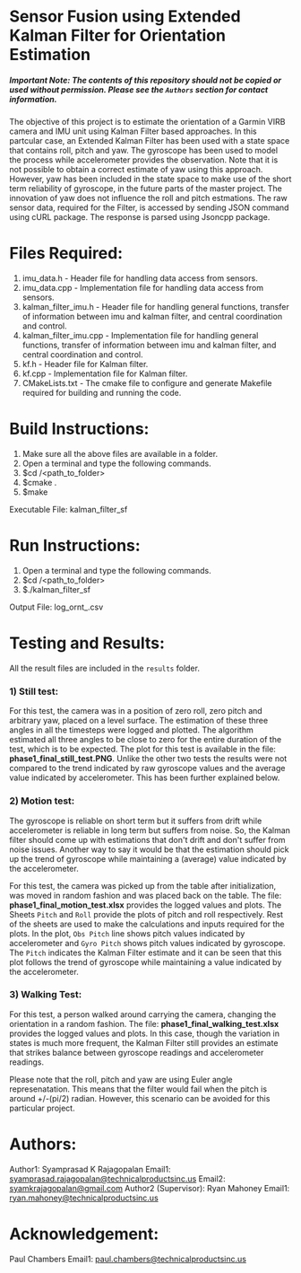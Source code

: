 # Sensor Fusion using Extended Kalman Filter for Orientation Estimation

##### Important Note: The contents of this repository should not be copied or used without permission. Please see the `Authors` section for contact information.

The objective of this project is to estimate the orientation of a Garmin VIRB camera and IMU unit using Kalman Filter based approaches. In this partcular case, an Extended Kalman Filter has been used with a state space that contains roll, pitch and yaw. The gyroscope has been used to model the process while accelerometer provides the observation. Note that it is not possible to obtain a correct estimate of yaw using this approach. However, yaw has been included in the state space to make use of the short term reliability of gyroscope, in the future parts of the master project. The innovation of yaw does not influence the roll and pitch estmations. The raw sensor data, required for the Filter, is accessed by sending JSON command using cURL package. The response is parsed using Jsoncpp package. 

# Files Required:
1) imu_data.h - Header file for handling data access from sensors.
2) imu_data.cpp - Implementation file for handling data access from sensors.
3) kalman_filter_imu.h - Header file for handling general functions, transfer of information between imu and kalman filter, and central coordination and control.
4) kalman_filter_imu.cpp - Implementation file for handling general functions, transfer of information between imu and kalman filter, and central coordination and control.
5) kf.h - Header file for Kalman filter.
6) kf.cpp - Implementation file for Kalman filter.
7) CMakeLists.txt - The cmake file to configure and generate Makefile required for building and running the code.

# Build Instructions:
1) Make sure all the above files are available in a folder.
2) Open a terminal and type the following commands.
3) $cd /<path_to_folder>
4) $cmake .
5) $make

Executable File: kalman_filter_sf
# Run Instructions:
1) Open a terminal and type the following commands.
2) $cd /<path_to_folder>
3) $./kalman_filter_sf

Output File: log_ornt_<Timestamp>.csv

# Testing and Results:
All the result files are included in the `results` folder.
### 1) Still test:
For this test, the camera was in a position of zero roll, zero pitch and arbitrary yaw, placed on a level surface. The estimation of these three angles in all the timesteps were logged and plotted. The algorithm estimated all three angles to be close to zero for the entire duration of the test, which is to be expected. The plot for this test is available in the file: **phase1_final_still_test.PNG**. Unlike the other two tests the results were not compared to the trend indicated by raw gyroscope values and the average value indicated by accelerometer. This has been further explained below.

### 2) Motion test:
The gyroscope is reliable on short term but it suffers from drift while accelerometer is reliable in long term but suffers from noise. So, the Kalman filter should come up with estimations that don't drift and don't suffer from noise issues. Another way to say it would be that the estimation should pick up the trend of gyroscope while maintaining a (average) value indicated by the accelerometer.

  For this test, the camera was picked up from the table after initialization, was moved in random fashion and was placed back on the table. The file: **phase1_final_motion_test.xlsx** provides the logged values and plots. The Sheets `Pitch` and `Roll` provide the plots of pitch and roll respectively. Rest of the sheets are used to make the calculations and inputs required for the plots. In the plot, `Obs Pitch` line shows pitch values indicated by accelerometer and `Gyro Pitch`  shows pitch values indicated by gyroscope. The `Pitch` indicates the Kalman Filter estimate and it can be seen that this plot follows the trend of gyroscope while maintaining a value indicated by the accelerometer.

### 3) Walking Test:
For this test, a person walked around carrying the camera, changing the orientation in a random fashion. The file: **phase1_final_walking_test.xlsx** provides the logged values and plots. In this case, though the variation in states is much more frequent, the Kalman Filter still provides an estimate that strikes balance between gyroscope readings and accelerometer readings.  

Please note that the roll, pitch and yaw are using Euler angle represenatation. This means that the filter would fail when the pitch is around +/-(pi/2) radian. However, this scenario can be avoided for this particular project.

# Authors:
Author1: Syamprasad K Rajagopalan
Email1: syamprasad.rajagopalan@technicalproductsinc.us
Email2: syamkrajagopalan@gmail.com
Author2 (Supervisor): Ryan Mahoney
Email1: ryan.mahoney@technicalproductsinc.us

# Acknowledgement:
Paul Chambers
Email1: paul.chambers@technicalproductsinc.us
